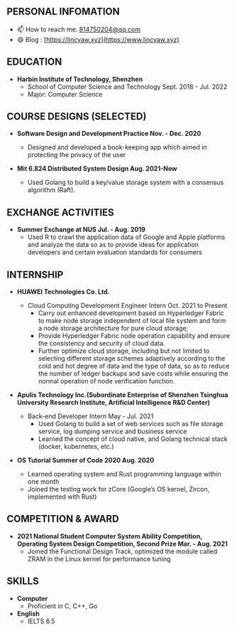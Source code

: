 ## PERSONAL INFOMATION

- 📫 How to reach me: 814750204@qq.com
- 😄 Blog : [https://lincyaw.xyz](https://www.lincyaw.xyz)

## EDUCATION

- **Harbin Institute of Technology, Shenzhen**
  - School of Computer Science and Technology	Sept. 2018 - Jul. 2022 
  - Major: Computer Science

## COURSE DESIGNS (SELECTED)

- **Software Design and Development Practice	Nov. - Dec. 2020**
  - Designed and developed a book-keeping app which aimed in protecting the privacy of the user

- **Mit 6.824 Distributed System Design	Aug. 2021-Now**
  - Used Golang to build a key/value storage system with a consensus algorithm (Raft).

## EXCHANGE ACTIVITIES

- **Summer Exchange at NUS	Jul. - Aug. 2019**
  - Used R to crawl the application data of Google and Apple platforms and analyze the data so as to provide ideas for application developers and certain evaluation standards for consumers

## INTERNSHIP

- **HUAWEI Technologies Co. Ltd.** 
  - Cloud Computing Development Engineer Intern      Oct. 2021 to Present
    - Carry out enhanced development based on Hyperledger Fabric to make node storage independent of local file system and form a node storage architecture for pure cloud storage;
    - Provide Hyperledger Fabric node operation capability and ensure the consistency and security of cloud data.
    - Further optimize cloud storage, including but not limited to selecting different storage schemes adaptively according to the cold and hot degree of data and the type of data, so as to reduce the number of ledger backups and save costs while ensuring the normal operation of node verification function.

- **Apulis Technology Inc.(Subordinate Enterprise of Shenzhen Tsinghua University Research Institute, Artificial Intelligence R&D Center)**
  - Back-end Developer Intern	May - Jul. 2021
    - Used Golang to build a set of web services such as file storage service, log dumping service and business service
    - Learned the concept of cloud native, and Golang technical stack (docker, kubernetes, etc.)

- **OS Tutorial Summer of Code 2020    Aug. 2020**                                                                                                       
  - Learned operating system and Rust programming language within one month
  - Joined the testing work for zCore (Google’s OS kernel, Zircon, implemented with Rust)

## COMPETITION & AWARD

- **2021 National Student Computer System Ability Competition, Operating System Design Competition, Second Prize	Mar. - Aug. 2021**
  - Joined the Functional Design Track, optimized the module called ZRAM in the Linux kernel for performance tuning

## SKILLS

- **Computer**
  - Proficient in C, C++, Go
- **English**
  - IELTS 6.5
